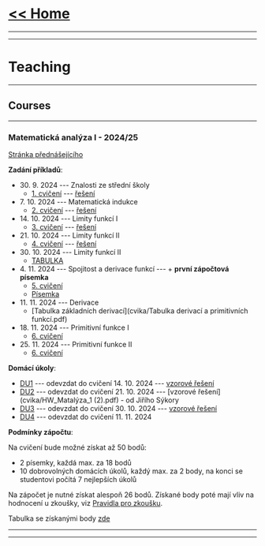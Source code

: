# [<< Home](https://tattobiti.github.io)

* * *
* * *

# Teaching

* * *

## Courses

* * *

### <strong> Matematická analýza I - 2024/25 </strong>

[Stránka přednášejícího](https://www.karlin.mff.cuni.cz/~mbul8060/teaching.html)

<strong>Zadání příkladů</strong>:

+ 30\. 9\. 2024 --- Znalosti ze střední školy
  + [1. cvičení](cvika/cvic1z01.pdf) --- [řešení](cvika/cviceni_01.pdf)
+ 7\. 10\. 2024 --- Matematická indukce 
  + [2. cvičení](cvika/cvic1z02.pdf) --- [řešení](cvika/cviceni_02.pdf)
+ 14\. 10\. 2024 --- Limity funkcí I 
  + [3. cvičení](cvika/cvic1z03.pdf) --- [řešení](cvika/cviceni_03.pdf)
+ 21\. 10\. 2024 --- Limity funkcí II 
  + [4. cvičení](cvika/cvic1z03.pdf) --- [řešení](cvika/cviceni_04.pdf)
+ 30\. 10\. 2024 --- Limity funkcí II 
  + [TABULKA](https://docs.google.com/spreadsheets/d/1NbO_kxkc4jKuUZqtwO7tKu4FtVL0oKIfTx2A-L9kcG0/edit?usp=sharing)
+ 4\. 11\. 2024 --- Spojitost a derivace funkcí  --- \+ <strong>první zápočtová písemka</strong>
  + [5. cvičení](cvika/cvic1z05.pdf)
  + [Písemka](cvika/Test1.pdf)
+ 11\. 11\. 2024 --- Derivace
  + [Tabulka základních derivací](cvika/Tabulka derivací a primitivních funkcí.pdf)
+ 18\. 11\. 2024 --- Primitivní funkce I 
  + [6. cvičení](cvika/cvic1z06.pdf)
+ 25\. 11\. 2024 --- Primitivní funkce II 
  + [6. cvičení](cvika/cvic1z06.pdf) 

<strong>Domácí úkoly</strong>:

+ [DU1](cvika/DU1.pdf) --- odevzdat do cvičení 14\. 10\. 2024 --- [vzorové řešení](cvika/DU1-řešení.pdf)
+ [DU2](cvika/DU2.pdf) --- odevzdat do cvičení 21\. 10\. 2024 --- [vzorové řešení](cvika/HW_Matalýza_1 (2).pdf) - od Jiřího Sýkory
+ [DU3](cvika/DU3.pdf) --- odevzdat do cvičení 30\. 10\. 2024 --- [vzorové řešení](cvika/DU3-reseni.pdf)
+ [DU4](cvika/DU4.pdf) --- odevzdat do cvičení 11\. 11\. 2024

<strong>Podmínky zápočtu</strong>:

Na cvičení bude možné získat až 50 bodů:
+ 2 písemky, každá max. za 18 bodů
+ 10 dobrovolných domácích úkolů, každý max. za 2 body, na konci se studentovi počítá 7 nejlepších úkolů

Na zápočet je nutné získat alespoň 26 bodů. Získané body poté mají vliv na hodnocení u zkoušky, viz [Pravidla pro zkoušku](https://www.karlin.mff.cuni.cz/~mbul8060/Zkouska_NOFY151.pdf).

Tabulka se získanými body [zde](https://docs.google.com/spreadsheets/d/15FLNlSXpAwswt_umHwh8uxalhjopCTLYMpIhtYQQAIQ/edit?gid=0#gid=0)

___

* * *
